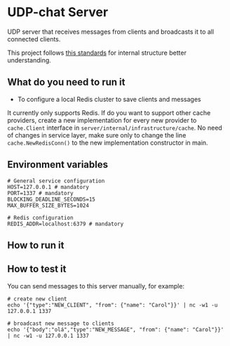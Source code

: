 # UDP-chat Server

UDP server that receives messages from clients and broadcasts it to all connected clients.

This project follows [this standards](https://github.com/golang-standards/project-layout) for internal structure better understanding.

## What do you need to run it
- To configure a local Redis cluster to save clients and messages

It currently only supports Redis. If do you want to support other cache providers, create a new implementation
for every new provider to `cache.Client` interface in `server/internal/infrastructure/cache`. No need of changes 
in service layer, make sure only to change the line ` cache.NewRedisConn()` to the new implementation constructor in main.

## Environment variables

```shell
# General service configuration
HOST=127.0.0.1 # mandatory
PORT=1337 # mandatory
BLOCKING_DEADLINE_SECONDS=15
MAX_BUFFER_SIZE_BYTES=1024

# Redis configuration
REDIS_ADDR=localhost:6379 # mandatory
```

## How to run it

## How to test it

You can send messages to this server manually, for example:

```shell
# create new client
echo '{"type":"NEW_CLIENT", "from": {"name": "Carol"}}' | nc -w1 -u 127.0.0.1 1337

# broadcast new message to clients
echo '{"body":"olá","type":"NEW_MESSAGE", "from": {"name": "Carol"}}' | nc -w1 -u 127.0.0.1 1337
```